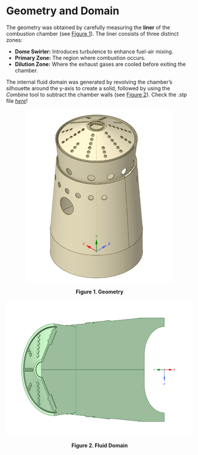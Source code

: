 # Geometry and Domain
The geometry was obtained by carefully measuring the **liner** of the combustion chamber (see [Figure 1](#figure-1-geometry)). The liner consists of three distinct zones:
- **Dome Swirler:** Introduces turbulence to enhance fuel-air mixing.
- **Primary Zone:** The region where combustion occurs.
- **Dilution Zone:** Where the exhaust gases are cooled before exiting the chamber.

The internal fluid domain was generated by revolving the chamber’s silhouette around the y-axis to create a solid, followed by using the *Combine* tool to subtract the chamber walls (see [Figure 2](#figure-2-fluid-domain)). Check the .stp file [*here*](docs/images/Liner.stp)!

<div align="center">
  <img src="images/liner_geom.png" alt="images/liner_geom.png" width="400"/>
  
  <a id="figure-1-geometry"><strong>Figure 1. Geometry</strong></a>  
</div>

<div align="center">
  <img src="images/liner_geom_2.png" alt="images/liner_geom_2.png" width="600"/>
  
  <a id="figure-2-fluid-domain"><strong>Figure 2. Fluid Domain</strong></a>  
</div>

